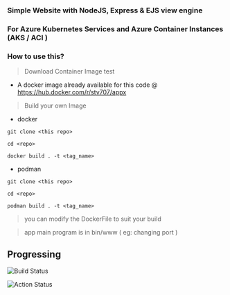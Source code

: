 ### Simple Website with NodeJS, Express & EJS view engine
### For Azure Kubernetes Services and Azure Container Instances (AKS / ACI )
### How to use this?

> Download Container Image test

* A docker image already available for this code @ https://hub.docker.com/r/stv707/appx

> Build your own Image 

* docker 
```
git clone <this repo>

cd <repo>

docker build . -t <tag_name>
```

* podman
```
git clone <this repo>

cd <repo>

podman build . -t <tag_name>

```

> you can modify the DockerFile to suit your build

> app main program is in bin/www ( eg: changing port )

## Progressing 



![Build Status](https://github.com/stv707/app-x/workflows/democonaz4002024/badge.svg)

![Action Status](https://github.com/stv707/app-x/workflows/democonaz4002024/badge.svg)